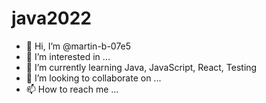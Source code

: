 # java2022
- 👋 Hi, I’m @martin-b-07e5
- 👀 I’m interested in ...
- 🌱 I’m currently learning Java, JavaScript, React, Testing
- 💞️ I’m looking to collaborate on ...
- 📫 How to reach me ...
